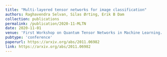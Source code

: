 ```yaml
---
title: "Multi-layered tensor networks for image classification"
authors: Raghavendra Selvan, Silas Ørting, Erik B Dam
collection: publications
permalink: /publication/2020-11-MLTN
date: 2020-11-01
venue: 'First Workshop on Quantum Tensor Networks in Machine Learning. In conjunction with 34th NeurIPS, 2020.'
pubtype: 'conference'
paperurl: https://arxiv.org/abs/2011.06982
link: https://arxiv.org/abs/2011.06982
---
```

